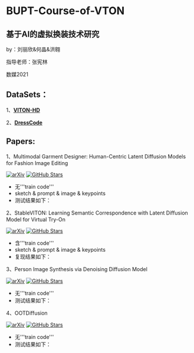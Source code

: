 # BUPT-Course-of-VTON
  基于AI的虚拟换装技术研究
  --------------------
  by：刘丽欣&何晶&洪翱
  
  指导老师：张宪林
  
  数媒2021
  
  
## DataSets：
1、[**VITON-HD**](https://github.com/shadow2496/VITON-HD)

2、[**DressCode**](https://github.com/aimagelab/dress-code)

## Papers:

1、Multimodal Garment Designer: Human-Centric Latent Diffusion Models for Fashion Image Editing

[![arXiv](https://img.shields.io/badge/arXiv-Paper-<COLOR>.svg)](https://arxiv.org/pdf/2304.02051.pdf)
[![GitHub Stars](https://img.shields.io/github/stars/aimagelab/multimodal-garment-designer?style=social)](https://github.com/aimagelab/multimodal-garment-designer)

- 无'''train code'''
- sketch & prompt & image & keypoints
- 测试结果如下：
  

2、StableVITON: Learning Semantic Correspondence with Latent Diffusion Model for Virtual Try-On

[![arXiv](https://img.shields.io/badge/arXiv-Paper-<COLOR>.svg)](https://arxiv.org/pdf/2312.01725.pdf)
[![GitHub Stars](https://img.shields.io/github/stars/rlawjdghek/StableVITON?style=social)](https://github.com/rlawjdghek/StableVITON?tab=readme-ov-file)

- 含'''train code'''
- sketch & prompt & image & keypoints
- 复现结果如下：
  


3、Person Image Synthesis via Denoising Diffusion Model

[![arXiv](https://img.shields.io/badge/arXiv-Paper-<COLOR>.svg)](https://arxiv.org/pdf/2211.12500.pdf)
[![GitHub Stars](https://img.shields.io/github/stars/ankanbhunia/PIDM?style=social)](https://github.com/ankanbhunia/PIDM)

- 无'''train code'''
- 测试结果如下：


4、OOTDiffusion

[![arXiv](https://img.shields.io/badge/arXiv-Paper-<COLOR>.svg)](https://arxiv.org/pdf/2403.01779.pdf)
[![GitHub Stars](https://img.shields.io/github/stars/levihsu/OOTDiffusion?style=social)](https://github.com/levihsu/OOTDiffusion)

- 无'''train code'''
- 测试结果如下：

